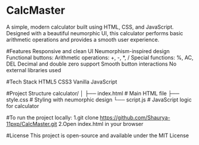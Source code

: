 # CalcMaster
A simple, modern calculator built using HTML, CSS, and JavaScript. Designed with a beautiful neumorphic UI, this calculator performs basic arithmetic operations and provides a smooth user experience.

#Features
Responsive and clean UI
Neumorphism-inspired design
Functional buttons:
Arithmetic operations: +, -, *, /
Special functions: %, AC, DEL
Decimal and double zero support
Smooth button interactions
No external libraries used

#Tech Stack
HTML5
CSS3
Vanilla JavaScript

#Project Structure
calculator/
│
├── index.html        # Main HTML file
├── style.css         # Styling with neumorphic design
└── script.js         # JavaScript logic for calculator

#To run the project locally:
1.git clone https://github.com/Shaurya-11pxp/CalcMaster.git
2.Open index.html in your browser

#License
This project is open-source and available under the MIT License
